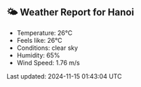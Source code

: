 <!-- WEATHER-START -->
## 🌤 Weather Report for Hanoi

- Temperature: 26°C
- Feels like: 26°C
- Conditions: clear sky
- Humidity: 65%
- Wind Speed: 1.76 m/s

Last updated: 2024-11-15 01:43:04 UTC
<!-- WEATHER-END -->
